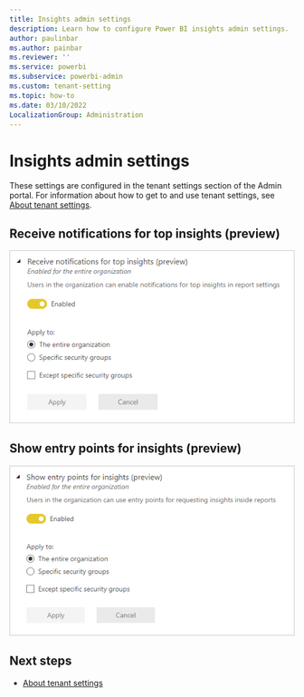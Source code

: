 ```yaml
---
title: Insights admin settings
description: Learn how to configure Power BI insights admin settings.
author: paulinbar
ms.author: painbar
ms.reviewer: ''
ms.service: powerbi
ms.subservice: powerbi-admin
ms.custom: tenant-setting
ms.topic: how-to
ms.date: 03/10/2022
LocalizationGroup: Administration
---
```


# Insights admin settings

These settings are configured in the tenant settings section of the Admin portal. For information about how to get to and use tenant settings, see [About tenant settings](service-admin-portal-about-tenant-settings.md).

## Receive notifications for top insights (preview)

![Screenshot of the Receive notifications for top insights tenant setting.](media/service-admin-portal-insights/receive-notifications-top-insights-tenant-setting.png)

## Show entry points for insights (preview)

![Screenshot of the Show entry points for insights tenant setting.](media/service-admin-portal-insights/show-entry-points-insights-tenant-setting.png)

## Next steps

* [About tenant settings](service-admin-portal-about-tenant-settings.md)